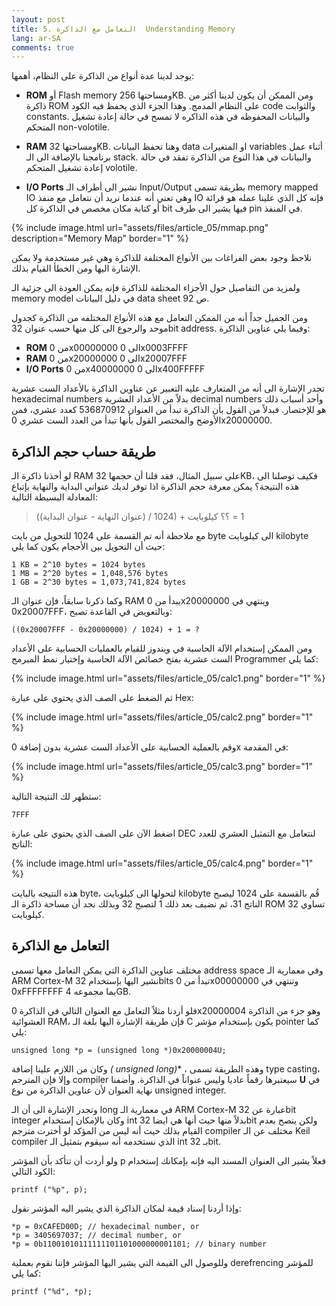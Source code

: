 ```yaml
---
layout: post
title: 5. التعامل مع الذاكرة  Understanding Memory
lang: ar-SA
comments: true
---
```


يوجد لدينا عدة أنواع من الذاكرة على النظام، أهمها:
* **ROM** أو Flash memory ومساحتها 256KB. ومن الممكن أن يكون لدينا أكثر من ذاكرة ROM على النظام المدمج. وهذا الجزء الذي يحفظ فيه الكود code والثوابت constants. والبيانات المحفوظه في هذه الذاكره لا تمسح في حالة إعادة تشغيل المتحكم non-volotile. 

* **RAM** ومساحتها 32KB. وهنا تحفظ البيانات data او المتغيرات variables أثناء عمل برنامجنا بالإضافة الى الـ stack. والبيانات في هذا النوع من الذاكرة تفقد في حالة إعادة تشغيل المتحكم volotile.

* **I/O Ports** نشير الى أطراف الـ Input/Output بطريقة تسمى memory mapped IO وهي تعني أنه عندما نريد أن نتعامل مع منفذ IO فإنه كل الذي علينا عمله هو قرائة أو كتابة مكان مخصص في الذاكرة كل bit فيها يشير الى طرف pin في المنفذ.

{% include image.html url="assets/files/article_05/mmap.png" description="Memory Map" border="1" %}

نلاحظ وجود بعض الفراغات بين الأنواع المختلفة للذاكرة وهي غير مستخدمة ولا يمكن الإشارة اليها ومن الخطأ القيام بذلك.

ولمزيد من التفاصيل حول الأجزاء المختلفة للذاكرة فإنه يمكن العودة الى جزئية الـ memory model في دليل البيانات data sheet ص 92.

ومن الجميل جداً أنه من الممكن التعامل مع هذه الأنواع المختلفه من الذاكرة كجدول موحد والرجوع الى كل منها حسب عنوان 32bit address. وفيما يلي عناوين الذاكرة:
* **ROM** من 0x00000000 الى 0x0003FFFF
* **RAM** من 0x20000000 الى 0x20007FFF
* **I/O Ports** من 0x40000000 الى 0x400FFFFF

تجدر الإشارة الى أنه من المتعارف عليه التعبير عن عناوين الذاكرة بالأعداد الست عشرية hexadecimal numbers بدلاً من الأعداد العشرية decimal numbers وأحد أسباب ذلك هو للإختصار. فبدلاً من القول بأن الذاكرة تبدأ من العنوان 536870912 كعدد عشري، فمن الأوضح والمختصر القول بأنها تبدأ من العدد الست عشري 0x20000000.

## []()طريقة حساب حجم الذاكرة
لو أخذنا ذاكرة الـ RAM على سبيل المثال، فقد قلنا أن حجمها 32KB، فكيف توصلنا الى هذه النتيجة؟ يمكن معرفة حجم الذاكرة اذا توفر لديك عنواني البداية والنهاية بإتباع المعادلة البسيطة التالية:

<blockquote class="rule">
<p>((عنوان النهاية  -  عنوان البداية) /  1024)  +  1  =  ؟؟  كيلوبايت</p>
</blockquote>

مع ملاحظة أنه تم القسمة على 1024 للتحويل من بايت byte الى كيلوبايت kilobyte حيث أن التحويل بين الأحجام يكون كما يلي:

```
1 KB = 2^10 bytes = 1024 bytes
1 MB = 2^20 bytes = 1,048,576 bytes
1 GB = 2^30 bytes = 1,073,741,824 bytes
```

وكما ذكرنا سابقاً، فإن عنوان الـ RAM يبدأ من 0x20000000 وينتهي في 0x20007FFF، وبالتعويض في القاعدة تصبح:

```
((0x20007FFF - 0x20000000) / 1024) + 1 = ?
```
ومن الممكن إستخدام الآلة الحاسبة في ويندوز للقيام بالعمليات الحسابية على الأعداد الست عشرية بفتح خصائص الآلة الحاسبة وإختيار نمط المبرمج Programmer كما يلي:

{% include image.html url="assets/files/article_05/calc1.png" border="1" %}

ثم الضغط على الصف الذي يحتوي على عبارة Hex:

{% include image.html url="assets/files/article_05/calc2.png" border="1" %}

وقم بالعملية الحسابية على الأعداد الست عشرية بدون إضافة 0x في المقدمة:

{% include image.html url="assets/files/article_05/calc3.png" border="1" %}

ستظهر لك النتيجة التالية:

```
7FFF
```

اضغط الآن على الصف الذي يحتوي على عبارة DEC لنتعامل مع التمثيل العشري للعدد الناتج:


{% include image.html url="assets/files/article_05/calc4.png" border="1" %}

هذه النتيجه بالبايت byte، لتحولها الى كيلوبايت kilobyte قُم بالقسمة على 1024 ليصبح الناتج 31، ثم نضيف بعد ذلك 1 لتصبح 32 وبذلك نجد أن مساحة ذاكرة الـ ROM تساوي 32 كيلوبايت.


## []()التعامل مع الذاكرة

مختلف عناوين الذاكرة التي يمكن التعامل معها تسمى address space وفي معمارية الـ  ARM Cortex-M نشير اليها بإستخدام 32bits تبدأ من 0x00000000 وتنتهي في 0xFFFFFFFF بما مجموعه 4GB.  

فلو أردنا مثلاً التعامل مع العنوان التالي في الذاكرة 0x20000004 وهو جزء من الذاكرة العشوائية RAM، فإن طريقة الإشارة اليها بلغة الـ C يكون بإستخدام مؤشر pointer كما يلي:

```
unsigned long *p = (unsigned long *)0x20000004U;
```

وكان من اللازم علينا إضافة **(* unsigned long)** ، وهذه الطريقة تسمى type casting، وإلا فإن المترجم compiler سيعتبرها رقماً عاديا وليس عنواناً في الذاكرة. وأضفنا **U**  في نهاية العنوان لأن عناوين الذاكرة من نوع unsigned integer.

وتجدر الإشارة الى أن الـ long في معمارية الـ ARM Cortex-M عبارة عن 32bit integer وكان بالإمكان إستخدام int بدلاً منها حيث أنها هي ايضا 32bit ولكن ينصح بعدم القيام بذلك حيث أنه ليس من المؤكد لو أخترت مترجم compiler مختلف عن الـ Keil compiler الذي نستخدمه أنه سيقوم بتمثيل الـ int بـ 32bit.

ولو أردت أن تتأكد بأن المؤشر p فعلاً يشير الى العنوان المسند اليه فإنه بإمكانك إستخدام الكود التالي:

```
printf ("%p", p);
```

وإذا أردنا إسناد قيمة لمكان الذاكرة الذي يشير اليه المؤشر نقول:

```
*p = 0xCAFED00D; // hexadecimal number, or
*p = 3405697037; // decimal number, or
*p = 0b11001010111111101101000000001101; // binary number
```
وللوصول الى القيمة التي يشير اليها المؤشر فإننا نقوم بعملية derefrencing للمؤشر كما يلي:

```
printf ("%d", *p);
```

